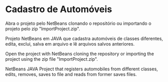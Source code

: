 # Cadastro de Automóveis
Abra o projeto pelo NetBeans clonando o repositório ou importando o projeto pelo zip "ImportProject.zip".

Projeto NetBeans em JAVA que cadastra automóveis de classes diferentes, edita, exclui, salva em arquivo e lê arquivos salvos anteriores.


Open the project with NetBeans cloning the repository or importing the project using the zip file "ImportProject.zip".

NetBeans JAVA Project that registers automobiles from different classes, edits, removes, saves to file and reads from former saves files.
